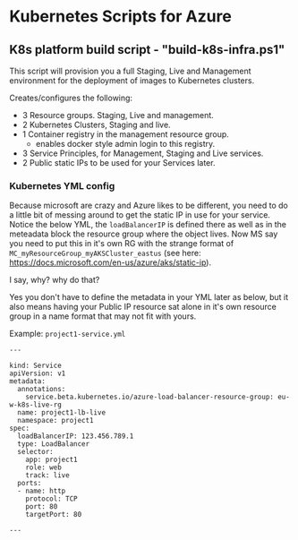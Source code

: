 # Kubernetes Scripts for Azure

## K8s platform build script - "build-k8s-infra.ps1"
This script will provision you a full Staging, Live and Management environment for the deployment of images to Kubernetes clusters.

Creates/configures the following:
* 3 Resource groups. Staging, Live and management.
* 2 Kubernetes Clusters, Staging and live.
* 1 Container registry in the management resource group.
    * enables docker style admin login to this registry.
* 3 Service Principles, for Management, Staging and Live services.
* 2 Public static IPs to be used for your Services later.

### Kubernetes YML config 
Because microsoft are crazy and Azure likes to be different, you need to do a little bit of messing around to get the static IP in use for your service.
Notice the below YML, the `loadBalancerIP` is defined there as well as in the meteadata block the resource group where the object lives.
Now MS say you need to put this in it's own RG with the strange format of `MC_myResourceGroup_myAKSCluster_eastus` (see here: https://docs.microsoft.com/en-us/azure/aks/static-ip).

I say, why? why do that? 

Yes you don't have to define the metadata in your YML later as below, but it also means having your Public IP resource sat alone in it's own resource group in a name format that may not fit with yours.


Example: `project1-service.yml`
```
---

kind: Service
apiVersion: v1
metadata:
  annotations:
    service.beta.kubernetes.io/azure-load-balancer-resource-group: eu-w-k8s-live-rg
  name: project1-lb-live
  namespace: project1
spec:
  loadBalancerIP: 123.456.789.1
  type: LoadBalancer
  selector:
    app: project1
    role: web
    track: live
  ports:
  - name: http
    protocol: TCP
    port: 80
    targetPort: 80

---
```